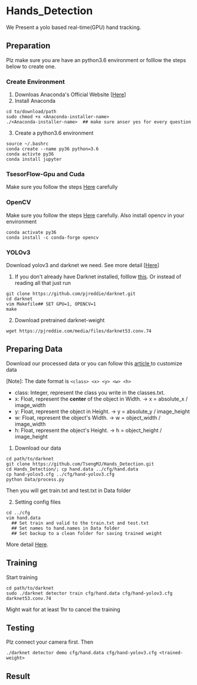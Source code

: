 # Hands_Detection
We Present a yolo based real-time(GPU) hand tracking. 

## Preparation 
Plz make sure you are have an python3.6 environment or folllow the steps below to create one.

### Create Environment
1. Downloas Anaconda's Official Website [[Here](https://www.anaconda.com/distribution/)]
2. Install Anaconda
```
cd to/download/path
sudo chmod +x <Anaconda-installer-name>
./<Anaconda-installer-name>  ## make sure anser yes for every question
```
3. Create a python3.6 environment
```
source ~/.bashrc
conda create --name py36 python=3.6
conda activte py36
conda install jupyter
```

### TsesorFlow-Gpu and Cuda
Make sure you follow the steps [Here](https://www.tensorflow.org/install/gpu) carefully


### OpenCV
Make sure you follow the steps [Here](https://docs.opencv.org/4.1.1/d2/de6/tutorial_py_setup_in_ubuntu.html) carefully.
Also install opencv in your environment
```
conda activate py36
conda install -c conda-forge opencv 
```


### YOLOv3
Download yolov3 and darknet we need. See more detail [[Here](https://pjreddie.com/darknet/yolo/)]

1. If you don't already have Darknet installed, folllow [this](https://pjreddie.com/darknet/install/). Or instead of reading all that just run
```
git clone https://github.com/pjreddie/darknet.git
cd darknet
vim Makefile## SET GPU=1, OPENCV=1
make
```
2. Download pretrained darknet-weight
```
wget https://pjreddie.com/media/files/darknet53.conv.74
```

## Preparing Data
Download our processed data or you can follow this [article ](https://medium.com/@manivannan_data/how-to-train-yolov2-to-detect-custom-objects-9010df784f36) to customize data


[Note]: The date format is
`
<class> <x> <y> <w> <h>
`
* class: Integer, represent the class you write in the classes.txt. 
* x: Float, represent the **center** of the object in Width. -> x = absolute_x / image_width
* y: Float, represent the object in Height. -> y = absolute_y / image_height
* w: Float, represent the object's Width. -> w = object_width / image_width
* h: Float, represent the object's Height. -> h = object_height / image_height


1. Download our data
```
cd path/to/darknet
git clone https://github.com/TsengMJ/Hands_Detection.git
cd Hands_Detection/; cp hand.data ../cfg/hand.data
cp hand-yolov3.cfg ../cfg/hand-yolov3.cfg
python Data/process.py
```
Then you will get train.txt and test.txt in Data folder

2. Setting config files
```
cd ../cfg
vim hand.data 
  ## Set train and valid to the train.txt and test.txt
  ## Set names to hand.names in Data folder
  ## Set backup to a clean folder for saving trained weight
```

More detail [Here](https://medium.com/@manivannan_data/how-to-train-yolov3-to-detect-custom-objects-ccbcafeb13d2).

## Training 
Start training 
```
cd path/to/darknet
sudo ./darknet detector train cfg/hand.data cfg/hand-yolov3.cfg darknet53.conv.74
```
Might wait for at least 1hr to cancel the training


## Testing 
Plz connect your camera first. Then
```
./darknet detector demo cfg/hand.data cfg/hand-yolov3.cfg <trained-weight>
```

## Result








